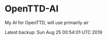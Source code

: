 # OpenTTD-AI
My AI for OpenTTD, will use primarily air

Latest backup: Sun Aug 25 00:54:01 UTC 2019
